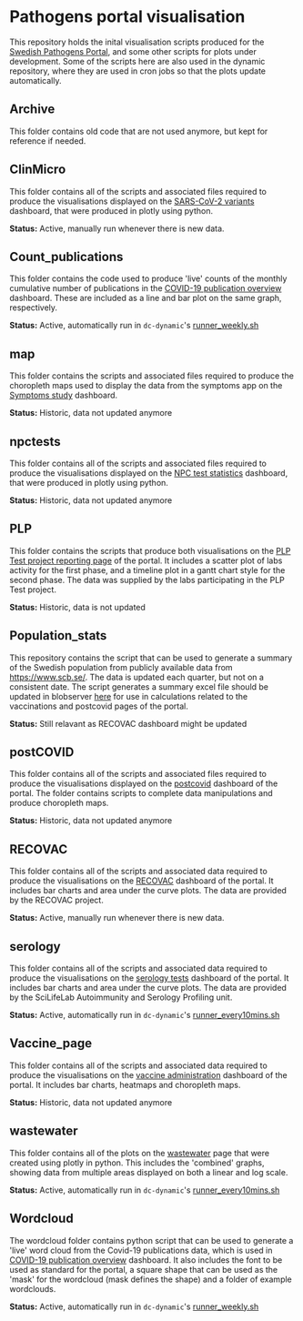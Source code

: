 # Pathogens portal visualisation

This repository holds the inital visualisation scripts produced for the [Swedish Pathogens Portal](https://pathogens.se), and some other scripts for plots under development. Some of the scripts here are also used in the dynamic repository, where they are used in cron jobs so that the plots update automatically.

## Archive

This folder contains old code that are not used anymore, but kept for reference if needed.

## ClinMicro

This folder contains all of the scripts and associated files required to produce the visualisations displayed on the [SARS-CoV-2 variants](https://www.pathogens.se/dashboards/variants_region_uppsala/) dashboard, that were produced in plotly using python.

**Status:** Active, manually run whenever there is new data.

## Count_publications

This folder contains the code used to produce 'live' counts of the monthly cumulative number of publications in the [COVID-19 publication overview](https://www.pathogens.se/dashboards/covid_publications/) dashboard. These are included as a line and bar plot on the same graph, respectively.

**Status:** Active, automatically run in `dc-dynamic`'s [runner_weekly.sh](https://github.com/ScilifelabDataCentre/dc-dynamic/blob/master/runner_weekly.sh)

## map

This folder contains the scripts and associated files required to produce the choropleth maps used to display the data from the symptoms app on the [Symptoms study](https://www.pathogens.se/dashboards/symptom_study_sweden/) dashboard.

**Status:** Historic, data not updated anymore

## npctests

This folder contains all of the scripts and associated files required to produce the visualisations displayed on the [NPC test statistics](https://www.pathogens.se/dashboards/npc-statistics/) dashboard, that were produced in plotly using python.

**Status:** Historic, data not updated anymore

## PLP

This folder contains the scripts that produce both visualisations on the [PLP Test project reporting page](https://www.pathogens.se/resources/integrative_outbreak_sim/) of the portal.
It includes a scatter plot of labs activity for the first phase, and a timeline plot in a gantt chart style for the second phase.
The data was supplied by the labs participating in the PLP Test project.

**Status:** Historic, data is not updated

## Population_stats

This repository contains the script that can be used to generate a summary of the Swedish population from publicly available data from https://www.scb.se/. The data is updated each quarter, but not on a consistent date. The script generates a summary excel file should be updated in blobserver [here](https://blobserver.dc.scilifelab.se/blob/SCB_pop_data.xlsx/info) for use in calculations related to the vaccinations and postcovid pages of the portal.

**Status:** Still relavant as RECOVAC dashboard might be updated

## postCOVID

This folder contains all of the scripts and associated files required to produce the visualisations displayed on the [postcovid](https://www.pathogens.se/dashboards/post_covid/) dashboard of the portal. The folder contains scripts to complete data manipulations and produce choropleth maps.

**Status:** Historic, data not updated anymore

## RECOVAC

This folder contains all of the scripts and associated data required to produce the visualisations on the [RECOVAC](https://www.pathogens.se/dashboards/recovac/) dashboard of the portal. It includes bar charts and area under the curve plots. The data are provided by the RECOVAC project.

**Status:** Active, manually run whenever there is new data.

## serology

This folder contains all of the scripts and associated data required to produce the visualisations on the [serology tests](https://www.pathogens.se/dashboards/serology-statistics/) dashboard of the portal. It includes bar charts and area under the curve plots. The data are provided by the SciLifeLab Autoimmunity and Serology Profiling unit.

**Status:** Active, automatically run in `dc-dynamic`'s [runner_every10mins.sh](https://github.com/ScilifelabDataCentre/dc-dynamic/blob/master/runner_every10mins.sh)

## Vaccine_page

This folder contains all of the scripts and associated data required to produce the visualisations on the [vaccine administration](https://www.pathogens.se/dashboards/vaccines/) dashboard of the portal. It includes bar charts, heatmaps and choropleth maps.

**Status:** Historic, data not updated anymore

## wastewater

This folder contains all of the plots on the [wastewater](https://www.pathogens.se/dashboards/wastewater/) page that were created using plotly in python. This includes the 'combined' graphs, showing data from multiple areas displayed on both a linear and log scale.

**Status:** Active, automatically run in `dc-dynamic`'s [runner_every10mins.sh](https://github.com/ScilifelabDataCentre/dc-dynamic/blob/master/runner_every10mins.sh)

## Wordcloud

The wordcloud folder contains python script that can be used to generate a 'live' word cloud from the Covid-19 publications data, which is used in [COVID-19 publication overview](https://www.pathogens.se/dashboards/covid_publications/) dashboard. It also includes the font to be used as standard for the portal, a square shape that can be used as the 'mask' for the wordcloud (mask defines the shape) and a folder of example wordclouds.

**Status:** Active, automatically run in `dc-dynamic`'s [runner_weekly.sh](https://github.com/ScilifelabDataCentre/dc-dynamic/blob/master/runner_weekly.sh)
